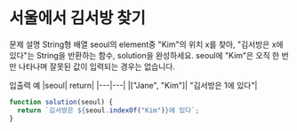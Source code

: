 # 서울에서 김서방 찾기

문제 설명
String형 배열 seoul의 element중 "Kim"의 위치 x를 찾아, "김서방은 x에 있다"는 String을 반환하는 함수, solution을 완성하세요. seoul에 "Kim"은 오직 한 번만 나타나며 잘못된 값이 입력되는 경우는 없습니다.

입출력 예
|seoul| return|
|---|---|
|["Jane", "Kim"]| "김서방은 1에 있다"|

```js
function solution(seoul) {
  return `김서방은 ${seoul.indexOf("Kim")}에 있다`;
}
```
